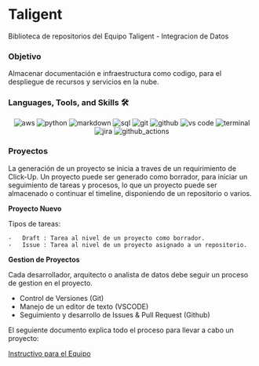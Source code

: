 # Taligent

Biblioteca de repositorios del Equipo Taligent - Integracion de Datos

### Objetivo

Almacenar documentación e infraestructura como codigo, para el despliegue de recursos y servicios en la nube.

### Languages, Tools, and Skills 🛠
<div align="center">
<img src="https://img.shields.io/badge/aws-232F3E?style=for-the-badge&logo=amazonaws&logoColor=white" alt="aws" />
<img src="https://img.shields.io/badge/python-3776AB?style=for-the-badge&logo=python&logoColor=white" alt="python" />
<img src="https://img.shields.io/badge/Markdown-000000?style=for-the-badge&logo=markdown&logoColor=white" alt="markdown" />
<img src="https://img.shields.io/badge/SQL-407AFC?style=for-the-badge&logo=icloud&logoColor=white" alt="sql" />
<img src="https://img.shields.io/badge/Git-F05032?style=for-the-badge&logo=git&logoColor=white" alt="git" />
<img src="https://img.shields.io/badge/GitHub-100000?style=for-the-badge&logo=github&logoColor=white" alt="github" />
<img src="https://img.shields.io/badge/vs%20code-007ACC?style=for-the-badge&logo=visual%20studio%20code&logoColor=white" alt="vs code" />
<img src="https://img.shields.io/badge/terminal%20commands-black?style=for-the-badge&logo=windows%20terminal&logoColor=white" alt="terminal" />
<img src="https://img.shields.io/badge/jira-0052CC?style=for-the-badge&logo=jira&logoColor=white" alt="jira" />
<img src="https://img.shields.io/badge/github%20actions-%232671E5.svg?style=for-the-badge&logo=githubactions&logoColor=white" alt="github_actions" />
</div>

### Proyectos

La generación de un proyecto se inicia a traves de un requirimiento de Click-Up. 
Un proyecto puede ser generado como borrador, para iniciar un seguimiento de tareas y procesos, lo que un proyecto puede ser almacenado o continuar el timeline, disponiendo de un repositorio o varios.

**__Proyecto Nuevo__**

Tipos de tareas:

    -   Draft : Tarea al nivel de un proyecto como borrador.
    -   Issue : Tarea al nivel de un proyecto asignado a un repositorio.

**__Gestion de Proyectos__**

Cada desarrollador, arquitecto o analista de datos debe seguir un proceso de gestion en el proyecto.

- Control de Versiones (Git)
- Manejo de un editor de texto (VSCODE)
- Seguimiento y desarrollo de Issues & Pull Request (Github)

El seguiente documento explica todo el proceso para llevar a cabo un proyecto:

[Instructivo para el Equipo](./profile/instructions_team.md)
